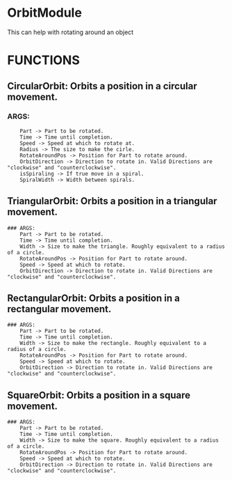 # OrbitModule
This can help with rotating around an object

# FUNCTIONS

## CircularOrbit: Orbits a position in a circular movement.
   ### ARGS:
		Part -> Part to be rotated.
		Time -> Time until completion.
		Speed -> Speed at which to rotate at.
		Radius -> The size to make the cirle.
		RotateAroundPos -> Position for Part to rotate around.
		OrbitDirection -> Direction to rotate in. Valid Directions are "clockwise" and "counterclockwise".
		isSpiraling -> If true move in a spiral.
		SpiralWidth -> Width between spirals.
		
## TriangularOrbit: Orbits a position in a triangular movement.
	### ARGS:
		Part -> Part to be rotated.
		Time -> Time until completion.
		Width -> Size to make the triangle. Roughly equivalent to a radius of a circle.
		RotateAroundPos -> Position for Part to rotate around.
		Speed -> Speed at which to rotate.
		OrbitDirection -> Direction to rotate in. Valid Directions are "clockwise" and "counterclockwise".
		
## RectangularOrbit: Orbits a position in a rectangular movement.
	### ARGS:
		Part -> Part to be rotated.
		Time -> Time until completion.
		Width -> Size to make the rectangle. Roughly equivalent to a radius of a circle.
		RotateAroundPos -> Position for Part to rotate around.
		Speed -> Speed at which to rotate.
		OrbitDirection -> Direction to rotate in. Valid Directions are "clockwise" and "counterclockwise".
		
## SquareOrbit: Orbits a position in a square movement.
	### ARGS:
		Part -> Part to be rotated.
		Time -> Time until completion.
		Width -> Size to make the square. Roughly equivalent to a radius of a circle.
		RotateAroundPos -> Position for Part to rotate around.
		Speed -> Speed at which to rotate.
		OrbitDirection -> Direction to rotate in. Valid Directions are "clockwise" and "counterclockwise".		
